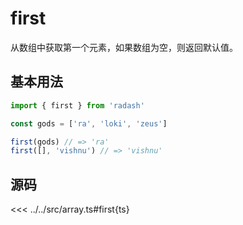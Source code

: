 # first

从数组中获取第一个元素，如果数组为空，则返回默认值。

## 基本用法

```ts
import { first } from 'radash'

const gods = ['ra', 'loki', 'zeus']

first(gods) // => 'ra'
first([], 'vishnu') // => 'vishnu'
```

## 源码

<<< ../../src/array.ts#first{ts}
